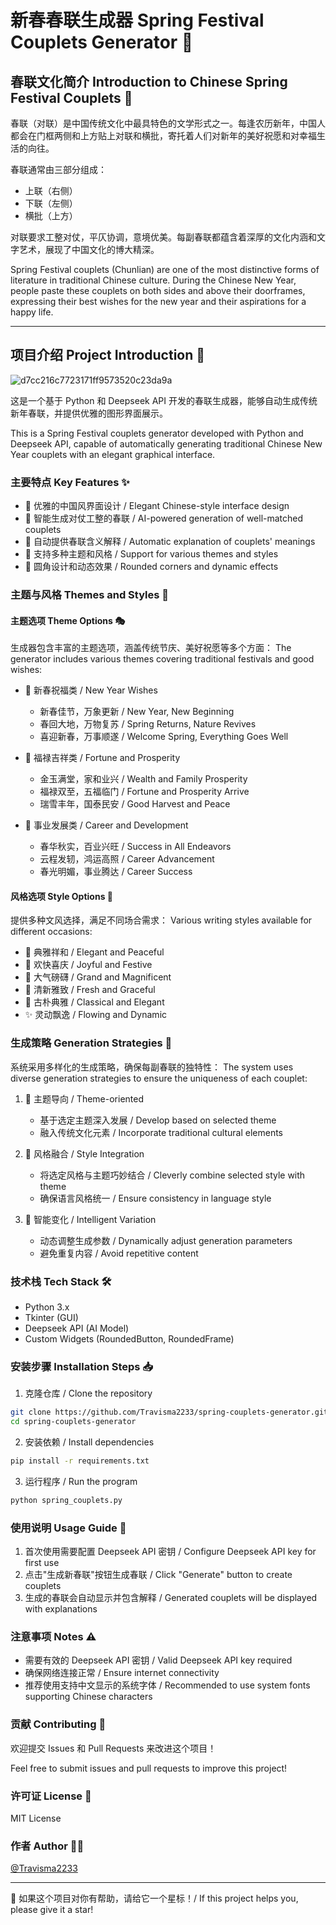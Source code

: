 # 新春春联生成器 Spring Festival Couplets Generator 🏮

## 春联文化简介 Introduction to Chinese Spring Festival Couplets 📖

春联（对联）是中国传统文化中最具特色的文学形式之一。每逢农历新年，中国人都会在门框两侧和上方贴上对联和横批，寄托着人们对新年的美好祝愿和对幸福生活的向往。

春联通常由三部分组成：
- 上联（右侧）
- 下联（左侧）
- 横批（上方）

对联要求工整对仗，平仄协调，意境优美。每副春联都蕴含着深厚的文化内涵和文字艺术，展现了中国文化的博大精深。

Spring Festival couplets (Chunlian) are one of the most distinctive forms of literature in traditional Chinese culture. During the Chinese New Year, people paste these couplets on both sides and above their doorframes, expressing their best wishes for the new year and their aspirations for a happy life.

---

## 项目介绍 Project Introduction 🚀

![d7cc216c7723171ff9573520c23da9a](https://github.com/user-attachments/assets/99cc7fd1-ac1b-43f7-84f5-56181edb5713)


这是一个基于 Python 和 Deepseek API 开发的春联生成器，能够自动生成传统新年春联，并提供优雅的图形界面展示。

This is a Spring Festival couplets generator developed with Python and Deepseek API, capable of automatically generating traditional Chinese New Year couplets with an elegant graphical interface.

### 主要特点 Key Features ✨

- 🎨 优雅的中国风界面设计 / Elegant Chinese-style interface design
- 🤖 智能生成对仗工整的春联 / AI-powered generation of well-matched couplets
- 📝 自动提供春联含义解释 / Automatic explanation of couplets' meanings
- 🎯 支持多种主题和风格 / Support for various themes and styles
- 💫 圆角设计和动态效果 / Rounded corners and dynamic effects

### 主题与风格 Themes and Styles 🌈

#### 主题选项 Theme Options 🎭
生成器包含丰富的主题选项，涵盖传统节庆、美好祝愿等多个方面：
The generator includes various themes covering traditional festivals and good wishes:

- 🌺 新春祝福类 / New Year Wishes
  - 新春佳节，万象更新 / New Year, New Beginning
  - 春回大地，万物复苏 / Spring Returns, Nature Revives
  - 喜迎新春，万事顺遂 / Welcome Spring, Everything Goes Well

- 🏮 福禄吉祥类 / Fortune and Prosperity
  - 金玉满堂，家和业兴 / Wealth and Family Prosperity
  - 福禄双至，五福临门 / Fortune and Prosperity Arrive
  - 瑞雪丰年，国泰民安 / Good Harvest and Peace

- 🌟 事业发展类 / Career and Development
  - 春华秋实，百业兴旺 / Success in All Endeavors
  - 云程发轫，鸿运高照 / Career Advancement
  - 春光明媚，事业腾达 / Career Success

#### 风格选项 Style Options 🎨
提供多种文风选择，满足不同场合需求：
Various writing styles available for different occasions:

- 📜 典雅祥和 / Elegant and Peaceful
- 🎊 欢快喜庆 / Joyful and Festive
- 🌄 大气磅礴 / Grand and Magnificent
- 🍃 清新雅致 / Fresh and Graceful
- 🏺 古朴典雅 / Classical and Elegant
- ✨ 灵动飘逸 / Flowing and Dynamic

### 生成策略 Generation Strategies 🔄

系统采用多样化的生成策略，确保每副春联的独特性：
The system uses diverse generation strategies to ensure the uniqueness of each couplet:

1. 🎯 主题导向 / Theme-oriented
   - 基于选定主题深入发展 / Develop based on selected theme
   - 融入传统文化元素 / Incorporate traditional cultural elements

2. 🎨 风格融合 / Style Integration
   - 将选定风格与主题巧妙结合 / Cleverly combine selected style with theme
   - 确保语言风格统一 / Ensure consistency in language style

3. 🔄 智能变化 / Intelligent Variation
   - 动态调整生成参数 / Dynamically adjust generation parameters
   - 避免重复内容 / Avoid repetitive content

### 技术栈 Tech Stack 🛠️

- Python 3.x
- Tkinter (GUI)
- Deepseek API (AI Model)
- Custom Widgets (RoundedButton, RoundedFrame)

### 安装步骤 Installation Steps 📥

1. 克隆仓库 / Clone the repository
```bash
git clone https://github.com/Travisma2233/spring-couplets-generator.git
cd spring-couplets-generator
```

2. 安装依赖 / Install dependencies
```bash
pip install -r requirements.txt
```

3. 运行程序 / Run the program
```bash
python spring_couplets.py
```

### 使用说明 Usage Guide 📖

1. 首次使用需要配置 Deepseek API 密钥 / Configure Deepseek API key for first use
2. 点击"生成新春联"按钮生成春联 / Click "Generate" button to create couplets
3. 生成的春联会自动显示并包含解释 / Generated couplets will be displayed with explanations

### 注意事项 Notes ⚠️

- 需要有效的 Deepseek API 密钥 / Valid Deepseek API key required
- 确保网络连接正常 / Ensure internet connectivity
- 推荐使用支持中文显示的系统字体 / Recommended to use system fonts supporting Chinese characters

### 贡献 Contributing 🤝

欢迎提交 Issues 和 Pull Requests 来改进这个项目！

Feel free to submit issues and pull requests to improve this project!

### 许可证 License 📄

MIT License

### 作者 Author 👨‍💻

[@Travisma2233](https://github.com/Travisma2233)

---

🌟 如果这个项目对你有帮助，请给它一个星标！/ If this project helps you, please give it a star! 
